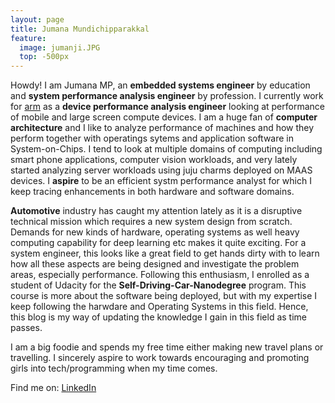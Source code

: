 ```yaml
---
layout: page
title: Jumana Mundichipparakkal
feature:
  image: jumanji.JPG
  top: -500px
---
```


Howdy! I am Jumana MP, an **embedded systems engineer** by education and **system performance analysis engineer** by profession. I currently work for [arm](https://www.arm.com) as a **device performance analysis engineer** looking at performance of mobile and large screen compute devices.
I am a huge fan of **computer architecture** and I like to analyze performance of machines and how they perform together with operatings sytems and application software in System-on-Chips. I tend to look at multiple domains of computing including smart phone applications,
computer vision workloads, and very lately started analyzing server workloads using juju charms deployed on MAAS devices. I **aspire** to be an efficient systm performance analyst for which I keep tracing enhancements in both hardware and software domains.


**Automotive** industry has caught my attention lately as it is a disruptive technical mission which requires a new system design from scratch. Demands for new kinds of hardware, operating systems as well heavy computing capability for deep learning etc makes it quite exciting. For a system engineer, this looks like a great field to get hands dirty with to learn how all these aspects are being designed and investigate the problem areas, especially performance. Following this enthusiasm, I enrolled as a student of Udacity for the **Self-Driving-Car-Nanodegree** program. This course is more about the software being deployed, but with my expertise I keep following the harwdare and Operating Systems in this field. Hence, this blog is my way of updating the knowledge I gain in this field as time passes.

I am a big foodie and spends my free time either making new travel plans or travelling. I sincerely aspire to work towards encouraging and promoting girls into tech/programming when my time comes. 

Find me on: [LinkedIn](https://www.linkedin.com/in/jumanamp/ "Jumana's LinkedIn Profile")


